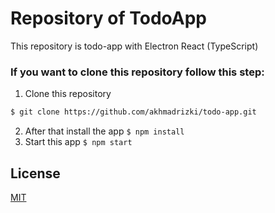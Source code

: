 # Repository of TodoApp
This repository is todo-app with Electron React (TypeScript)

### If you want to clone this repository follow this step:
1. Clone this repository
```sh
$ git clone https://github.com/akhmadrizki/todo-app.git
```
2. After that install the app
`$ npm install`
3. Start this app
`$ npm start`

## License
[MIT](https://choosealicense.com/licenses/mit/)
